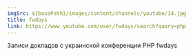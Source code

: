 ```yaml
---
imgSrc: ${basePath}/images/content/channels/youtube/14.jpg
title: fwdays
link: https://www.youtube.com/user/fwdays/search?query=php
---
```


Записи докладов с украинской конференции PHP fwdays
